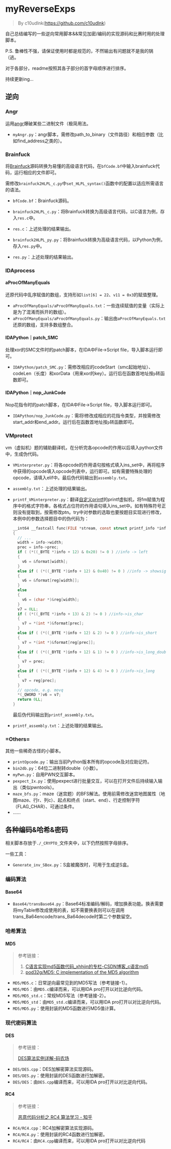 # myReverseExps

> By c10udlnk(https://github.com/c10udlnk)

自己总结编写的一些逆向常用脚本&&常见加密/编码的实现源码和比赛时用的处理脚本。

P.S. 鲁棒性不强，请保证使用时都是规范的，不然输出有问题就不是我的锅（逃。

对于各部分，readme按照其各子部分的首字母顺序进行排序。

持续更新ing...

## 逆向

### Angr

运用[angr](https://c10udlnk.top/2020/11/11/logFor-Angr-CTF/)爆破某些二进制文件（极简用法。

- `myAngr.py`：angr脚本，需修改path_to_binary（文件路径）和相应参数（比如find_address之类的）。

### Brainfuck

将[Brainfuck](https://en.wikipedia.org/wiki/Brainfuck)源码转换为易懂的高级语言代码，在`bfCode.bf`中输入brainfuck代码，运行相应的文件即可。

需修改`brainfuck2HLPL_c.py`中`set_HLPL_syntax()`函数中的配置以适应所需语言的语法。

- `bfCode.bf`：Brainfuck源码。

- `brainfuck2HLPL_c.py`：将Brainfuck转换为高级语言代码，以C语言为例，存入`res.c`中。

- `res.c`：上述处理的结果输出。

- `brainfuck2HLPL_py.py`：将Brainfuck转换为高级语言代码，以Python为例，存入`res.py`中。

- `res.py`：上述处理的结果输出。

### IDAprocess

#### aProcOfManyEquals

还原代码中乱序赋值的数组，支持形如`list[6] = 22`、`v11 = 0x3`的赋值整理。

- `aProcOfManyEquals/aProcOfManyEquals.txt`：一些连续赋值的变量（实际上是为了混淆而拆开的数组）。
- `aProcOfManyEquals/aProcOfManyEquals.py`：输出由`aProcOfManyEquals.txt`还原的数组，支持多数组整合。

#### IDAPython｜patch_SMC

处理xor的SMC文件时的patch脚本，在IDA中File->Script file，导入脚本运行即可。

- `IDAPython/patch_SMC.py`：需修改相应的codeStart（smc起始地址）、codeLen（长度）和xorData（用来xor的key）。运行后在函数首地址按`p`转函数即可。

#### IDAPython｜nop_JunkCode

Nop花指令时的patch脚本，在IDA中File->Script file，导入脚本运行即可。

- `IDAPython/nop_JunkCode.py`：需将l修改成相应的花指令类型，并按需修改start_addr和end_addr。运行后在函数首地址按`p`转函数即可。

### VMprotect

vm（虚拟机）题的辅助翻译机，在分析完各opcode的作用以后填入python文件中，生成伪代码。

- `VMinterpreter.py`：将各opcode的作用语句按格式填入ins_set中，再将程序中获得的opcode填入opcode列表中，运行即可。如有需要特殊处理的opcode，请填入elif中。最后伪代码输出到`assembly.txt`。

- `assembly.txt`：上述处理的结果输出。

- `printf_VMinterpreter.py`：翻译[自定义printf](https://www.gnu.org/software/libc/manual/html_node/Customizing-Printf.html)的printf虚拟机，将fm赋值为程序中的格式字符串，各格式占位符的作用语句填入ins_set中。如有特殊符号正则没有提取到，按需修改ptn。try中对参数的选取也要按题目实现进行修改，本例中的参数选择题目中的伪代码为：

  ```c
  __int64 __fastcall func(FILE *stream, const struct printf_info *info, const void *const *args)
  {
    // ...
    width = info->width;
    prec = info->prec;
    if ( (*((_BYTE *)info + 12) & 0x20) != 0 ) //info -> left
    {
      v6 = &format[width];
    }
    else if ( (*((_BYTE *)info + 12) & 0x40) != 0 ) //info -> showsign
    {
      v6 = &format[reg[width]];
    }
    else
    {
      v6 = (char *)&reg[width];
    }
    v7 = 0LL;
    if ( (*((_BYTE *)info + 13) & 2) != 0 ) //info->is_char
    {
      v7 = *(int *)&format[prec];
    }
    else if ( (*((_BYTE *)info + 12) & 2) != 0 ) //info->is_short
    {
      v7 = *(int *)&format[reg[prec]];
    }
    else if ( (*((_BYTE *)info + 12) & 1) != 0 ) //info->is_long_double
    {
      v7 = prec;
    }
    else if ( (*((_BYTE *)info + 12) & 4) != 0 ) //info->is_long
    {
      v7 = reg[prec];
    }
    // opcode, e.g. movq
    *(_QWORD *)v6 = v7;
    return 0LL;
  }
  ```

  最后伪代码输出到`printf_assembly.txt`。

- `printf_assembly.txt`：上述处理的结果输出。

### =Others=

其他一些稀奇古怪的小脚本。

- `printOpcode.py`：输出当前Python版本所有的opcode及对应助记符。
- `bin2db.py`：64位二进制转double（小数）。
- `myPwn.py`：自用PWN交互脚本。
- `pexpect_Ix.py`：使用pexpect进行批量交互，可以在打开文件后持续输入输出（类似pwntools）。
- `maze_bfs.py`：maze（迷宫题）的BFS解法。使用前需修改迷宫地图属性（地图maze、行r、列c）、起点和终点（start、end）、行走控制字符（FLAG_CHAR）、可通过条件。
- ……

## 各种编码&哈希&密码

相关脚本存放于`./_CRYPTO_`文件夹中，以下仍然按照字母排序。

一些工具：

- `Generate_inv_SBox.py`：S盒被魔改时，可用于生成逆S盒。

### 编码算法

#### Base64

- `Base64/transBase64.py`：Base64标准编码/解码，增加换表功能。换表需要将myTable修改成使用的表，如不需要换表则可以在调用trans_Ba64encode/trans_Ba64decode时第二个参数留空。

### 哈希算法

#### MD5

> 参考链接：
>
> 1. [C语言实现md5函数代码\_xhhjin的专栏-CSDN博客_c语言md5](https://blog.csdn.net/xhhjin/article/details/8450686)
>2. [pod32g/MD5: C implementation of the MD5 algorithm](https://github.com/pod32g/MD5)

- `MD5/MD5.c`：日常逆向最常见到的MD5写法（参考链接-1）。
- `MD5/MD5`：由`MD5.c`编译而来，可以用IDA pro打开以对比逆向代码。
- `MD5/MD5_std.c`：常规MD5写法（参考链接-2）。
- `MD5/MD5_std`：由`MD5_std.c`编译而来，可以用IDA pro打开以对比逆向代码。
- `MD5/MD5.py`：使用封装的MD5函数进行MD5值计算。



### 现代密码算法

#### DES

> 参考链接：
>
> [DES算法实例详解-码农场](http://www.hankcs.com/security/des-algorithm-illustrated.html)

- `DES/DES.cpp`：DES加解密算法实现源码。
- `DES/DES.py`：使用封装的DES函数进行加解密。
- `DES/DES`：由`DES.cpp`编译而来，可以用IDA pro打开以对比逆向代码。

#### RC4

> 参考链接：
>
> [恶意代码分析之 RC4 算法学习 - 知乎](https://zhuanlan.zhihu.com/p/102245260)

- `RC4/RC4.cpp`：RC4加解密算法实现源码。
- `RC4/RC4.py`：使用封装的RC4函数进行加解密。
- `RC4/RC4`：由`RC4.cpp`编译而来，可以用IDA pro打开以对比逆向代码
